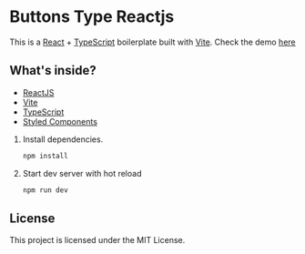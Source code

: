 # Buttons Type Reactjs

This is a [React](https://reactjs.org) + [TypeScript](https://www.typescriptlang.org/) boilerplate built with [Vite](https://vitejs.dev). Check the demo <ins>[here](https://button-types-reactjs.vercel.app/)</ins>

## What's inside?

- [ReactJS](https://reactjs.org)
- [Vite](https://vitejs.dev)
- [TypeScript](https://www.typescriptlang.org)
- [Styled Components](https://styled-components.com/)

1. Install dependencies.

   ```bash
   npm install
   ```

2. Start dev server with hot reload
   ```bash
   npm run dev
   ```

## License

This project is licensed under the MIT License.